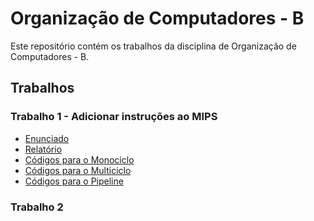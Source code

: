 # Organização de Computadores - B

Este repositório contém os trabalhos da disciplina de Organização de Computadores - B.

## Trabalhos
### Trabalho 1 - Adicionar instruções ao MIPS
- [Enunciado](Trabalho%201/Especificação%20do%20Trabalho%201%20-%20OrgB.pdf)
- [Relatório]()
- [Códigos para o Monociclo](Trabalho%201/Monociclo)
- [Códigos para o Multiciclo](Trabalho%201/Multiciclo)
- [Códigos para o Pipeline](Trabalho%201/Pipeline)

### Trabalho 2
